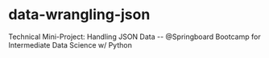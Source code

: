 # data-wrangling-json
Technical Mini-Project: Handling JSON Data -- @Springboard Bootcamp for Intermediate Data Science w/ Python
